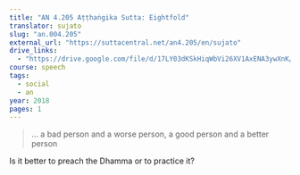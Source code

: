 ```yaml
---
title: "AN 4.205 Aṭṭhaṅgika Sutta: Eightfold"
translator: sujato
slug: "an.004.205"
external_url: "https://suttacentral.net/an4.205/en/sujato"
drive_links:
  - "https://drive.google.com/file/d/17LY03dKSkHiqWbVi26XV1AxENA3ywXnK/view?usp=drivesdk"
course: speech
tags:
  - social
  - an
year: 2018
pages: 1
---
```


> … a bad person and a worse person, a good person and a better person

Is it better to preach the Dhamma or to practice it?

